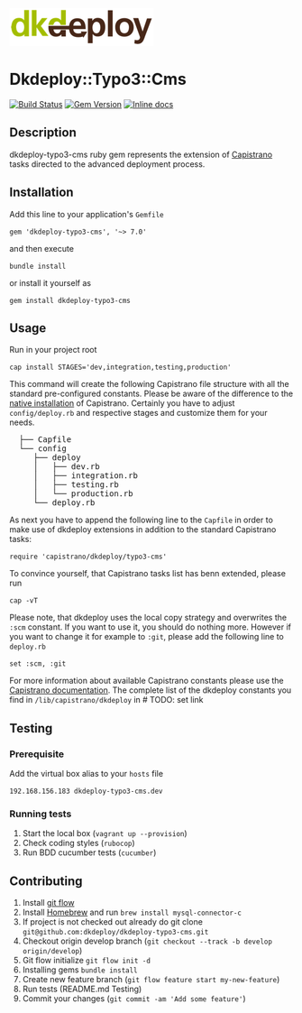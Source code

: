 ![dkdeploy](assets/dkdeploy-logo.png)

# Dkdeploy::Typo3::Cms

[![Build Status](https://api.travis-ci.org/dkdeploy/dkdeploy-typo3-cms.svg?branch=master)](https://travis-ci.org/repositories/dkdeploy/dkdeploy-typo3-cms)
[![Gem Version](https://badge.fury.io/rb/dkdeploy-typo3-cms.svg)](https://badge.fury.io/rb/dkdeploy-typo3-cms) [![Inline docs](http://inch-ci.org/github/dkdeploy/dkdeploy-typo3-cms.svg?branch=master)](http://inch-ci.org/github/dkdeploy/dkdeploy-typo3-cms)

## Description

dkdeploy-typo3-cms ruby gem represents the extension of [Capistrano](http://capistranorb.com/) tasks directed to the advanced deployment process.

## Installation

Add this line to your application's `Gemfile`

	gem 'dkdeploy-typo3-cms', '~> 7.0'

and then execute

	bundle install

or install it yourself as

	gem install dkdeploy-typo3-cms

## Usage

Run in your project root

	cap install STAGES='dev,integration,testing,production'

This command will create the following Capistrano file structure with all the standard pre-configured constants.
Please be aware of the difference to the [native installation](http://capistranorb.com/documentation/getting-started/preparing-your-application/) of Capistrano.
Certainly you have to adjust `config/deploy.rb` and respective stages and customize them for your needs.

<pre>
  ├── Capfile
  └── config
     ├── deploy
     │   ├── dev.rb
     │   ├── integration.rb
     │   ├── testing.rb
     │   └── production.rb
     └── deploy.rb
</pre>

As next you have to append the following line to the `Capfile` in order to make use of dkdeploy extensions in addition to the standard Capistrano tasks:

	require 'capistrano/dkdeploy/typo3-cms'

To convince yourself, that Capistrano tasks list has benn extended, please run

	cap -vT

Please note, that dkdeploy uses the local copy strategy and overwrites the `:scm` constant. If you want to use it,
you should do nothing more. However if you want to change it for example to `:git`, please add the following line to `deploy.rb`

	set :scm, :git

For more information about available Capistrano constants please use the [Capistrano documentation](http://capistranorb.com/documentation/getting-started/preparing-your-application/).
The complete list of the dkdeploy constants you find in `/lib/capistrano/dkdeploy` in # TODO: set link

## Testing

### Prerequisite

Add the virtual box alias to your `hosts` file

	192.168.156.183 dkdeploy-typo3-cms.dev

### Running tests

1. Start the local box (`vagrant up --provision`)
2. Check coding styles (`rubocop`)
3. Run BDD cucumber tests (`cucumber`)

## Contributing

1. Install [git flow](https://github.com/nvie/gitflow)
2. Install [Homebrew](http://brew.sh/) and run `brew install mysql-connector-c`
3. If project is not checked out already do git clone `git@github.com:dkdeploy/dkdeploy-typo3-cms.git`
4. Checkout origin develop branch (`git checkout --track -b develop origin/develop`)
5. Git flow initialize `git flow init -d`
6. Installing gems `bundle install`
7. Create new feature branch (`git flow feature start my-new-feature`)
8. Run tests (README.md Testing)
9. Commit your changes (`git commit -am 'Add some feature'`)

